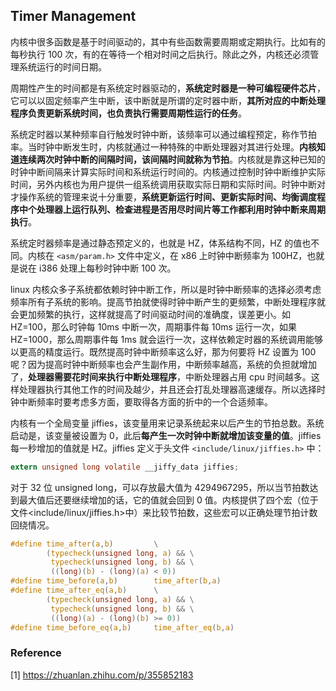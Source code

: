 ## Timer Management

内核中很多函数是基于时间驱动的，其中有些函数需要周期或定期执行。比如有的每秒执行 100 次，有的在等待一个相对时间之后执行。除此之外，内核还必须管理系统运行的时间日期。

周期性产生的时间都是有系统定时器驱动的，**系统定时器是一种可编程硬件芯片**，它可以以固定频率产生中断，该中断就是所谓的定时器中断，**其所对应的中断处理程序负责更新系统时间，也负责执行需要周期性运行的任务**。

系统定时器以某种频率自行触发时钟中断，该频率可以通过编程预定，称作节拍率。当时钟中断发生时，内核就通过一种特殊的中断处理器对其进行处理。**内核知道连续两次时钟中断的间隔时间，该间隔时间就称为节拍**。内核就是靠这种已知的时钟中断间隔来计算实际时间和系统运行时间的。内核通过控制时钟中断维护实际时间，另外内核也为用户提供一组系统调用获取实际日期和实际时间。时钟中断对才操作系统的管理来说十分重要，**系统更新运行时间、更新实际时间、均衡调度程序中个处理器上运行队列、检查进程是否用尽时间片等工作都利用时钟中断来周期执行**。

系统定时器频率是通过静态预定义的，也就是 HZ，体系结构不同，HZ 的值也不同。内核在 `<asm/param.h>` 文件中定义，在 x86 上时钟中断频率为 100HZ，也就是说在 i386 处理上每秒时钟中断 100 次。

linux 内核众多子系统都依赖时钟中断工作，所以是时钟中断频率的选择必须考虑频率所有子系统的影响。提高节拍就使得时钟中断产生的更频繁，中断处理程序就会更加频繁的执行，这样就提高了时间驱动时间的准确度，误差更小。如 HZ=100，那么时钟每 10ms 中断一次，周期事件每 10ms 运行一次，如果 HZ=1000，那么周期事件每 1ms 就会运行一次，这样依赖定时器的系统调用能够以更高的精度运行。既然提高时钟中断频率这么好，那为何要将 HZ 设置为 100 呢？因为提高时钟中断频率也会产生副作用，中断频率越高，系统的负担就增加了，**处理器需要花时间来执行中断处理程序**，中断处理器占用 cpu 时间越多。这样处理器执行其他工作的时间及越少，并且还会打乱处理器高速缓存。所以选择时钟中断频率时要考虑多方面，要取得各方面的折中的一个合适频率。

内核有一个全局变量 jiffies，该变量用来记录系统起来以后产生的节拍总数。系统启动是，该变量被设置为 0，此后**每产生一次时钟中断就增加该变量的值**。jiffies 每一秒增加的值就是 HZ。jiffies 定义于头文件 `<include/linux/jiffies.h>` 中：

```c
extern unsigned long volatile __jiffy_data jiffies;
```

对于 32 位 unsigned long，可以存放最大值为 4294967295，所以当节拍数达到最大值后还要继续增加的话，它的值就会回到 0 值。内核提供了四个宏（位于文件<include/linux/jiffies.h>中）来比较节拍数，这些宏可以正确处理节拍计数回绕情况。

```c
#define time_after(a,b)         \
        (typecheck(unsigned long, a) && \
         typecheck(unsigned long, b) && \
         ((long)(b) - (long)(a) < 0))
#define time_before(a,b)        time_after(b,a)
#define time_after_eq(a,b)      \
        (typecheck(unsigned long, a) && \
         typecheck(unsigned long, b) && \
         ((long)(a) - (long)(b) >= 0))
#define time_before_eq(a,b)     time_after_eq(b,a)
```

### Reference

[1] https://zhuanlan.zhihu.com/p/355852183
